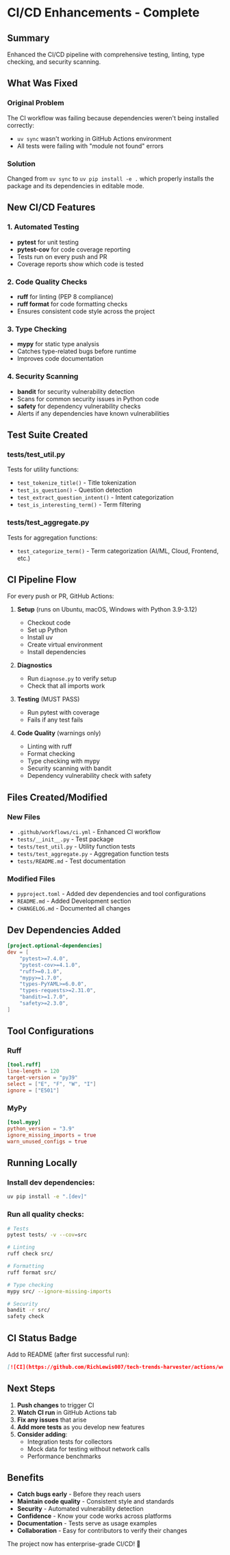 # CI/CD Enhancements - Complete

## Summary

Enhanced the CI/CD pipeline with comprehensive testing, linting, type checking, and security scanning.

## What Was Fixed

### Original Problem
The CI workflow was failing because dependencies weren't being installed correctly:
- `uv sync` wasn't working in GitHub Actions environment
- All tests were failing with "module not found" errors

### Solution
Changed from `uv sync` to `uv pip install -e .` which properly installs the package and its dependencies in editable mode.

## New CI/CD Features

### 1. Automated Testing
- **pytest** for unit testing
- **pytest-cov** for code coverage reporting
- Tests run on every push and PR
- Coverage reports show which code is tested

### 2. Code Quality Checks
- **ruff** for linting (PEP 8 compliance)
- **ruff format** for code formatting checks
- Ensures consistent code style across the project

### 3. Type Checking
- **mypy** for static type analysis
- Catches type-related bugs before runtime
- Improves code documentation

### 4. Security Scanning
- **bandit** for security vulnerability detection
- Scans for common security issues in Python code
- **safety** for dependency vulnerability checks
- Alerts if any dependencies have known vulnerabilities

## Test Suite Created

### tests/test_util.py
Tests for utility functions:
- `test_tokenize_title()` - Title tokenization
- `test_is_question()` - Question detection
- `test_extract_question_intent()` - Intent categorization
- `test_is_interesting_term()` - Term filtering

### tests/test_aggregate.py
Tests for aggregation functions:
- `test_categorize_term()` - Term categorization (AI/ML, Cloud, Frontend, etc.)

## CI Pipeline Flow

For every push or PR, GitHub Actions:

1. **Setup** (runs on Ubuntu, macOS, Windows with Python 3.9-3.12)
   - Checkout code
   - Set up Python
   - Install uv
   - Create virtual environment
   - Install dependencies

2. **Diagnostics**
   - Run `diagnose.py` to verify setup
   - Check that all imports work

3. **Testing** (MUST PASS)
   - Run pytest with coverage
   - Fails if any test fails

4. **Code Quality** (warnings only)
   - Linting with ruff
   - Format checking
   - Type checking with mypy
   - Security scanning with bandit
   - Dependency vulnerability check with safety

## Files Created/Modified

### New Files
- `.github/workflows/ci.yml` - Enhanced CI workflow
- `tests/__init__.py` - Test package
- `tests/test_util.py` - Utility function tests
- `tests/test_aggregate.py` - Aggregation function tests
- `tests/README.md` - Test documentation

### Modified Files
- `pyproject.toml` - Added dev dependencies and tool configurations
- `README.md` - Added Development section
- `CHANGELOG.md` - Documented all changes

## Dev Dependencies Added

```toml
[project.optional-dependencies]
dev = [
    "pytest>=7.4.0",
    "pytest-cov>=4.1.0",
    "ruff>=0.1.0",
    "mypy>=1.7.0",
    "types-PyYAML>=6.0.0",
    "types-requests>=2.31.0",
    "bandit>=1.7.0",
    "safety>=2.3.0",
]
```

## Tool Configurations

### Ruff
```toml
[tool.ruff]
line-length = 120
target-version = "py39"
select = ["E", "F", "W", "I"]
ignore = ["E501"]
```

### MyPy
```toml
[tool.mypy]
python_version = "3.9"
ignore_missing_imports = true
warn_unused_configs = true
```

## Running Locally

### Install dev dependencies:
```bash
uv pip install -e ".[dev]"
```

### Run all quality checks:
```bash
# Tests
pytest tests/ -v --cov=src

# Linting
ruff check src/

# Formatting
ruff format src/

# Type checking
mypy src/ --ignore-missing-imports

# Security
bandit -r src/
safety check
```

## CI Status Badge

Add to README (after first successful run):
```markdown
[![CI](https://github.com/RichLewis007/tech-trends-harvester/actions/workflows/ci.yml/badge.svg)](https://github.com/RichLewis007/tech-trends-harvester/actions/workflows/ci.yml)
```

## Next Steps

1. **Push changes** to trigger CI
2. **Watch CI run** in GitHub Actions tab
3. **Fix any issues** that arise
4. **Add more tests** as you develop new features
5. **Consider adding**:
   - Integration tests for collectors
   - Mock data for testing without network calls
   - Performance benchmarks

## Benefits

- **Catch bugs early** - Before they reach users
- **Maintain code quality** - Consistent style and standards
- **Security** - Automated vulnerability detection
- **Confidence** - Know your code works across platforms
- **Documentation** - Tests serve as usage examples
- **Collaboration** - Easy for contributors to verify their changes

The project now has enterprise-grade CI/CD! 🚀
